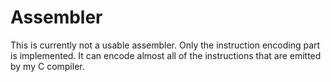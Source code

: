 # Assembler
This is currently not a usable assembler. Only the instruction encoding part is implemented. It can encode almost all of the instructions that are emitted by my C compiler.
